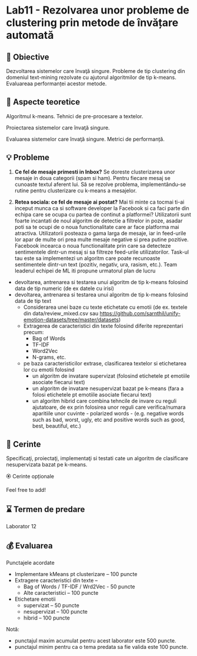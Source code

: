 # Lab11 - Rezolvarea unor probleme de clustering prin metode de învățare automată 


## :microscope: Obiective 

Dezvoltarea sistemelor care învaţă singure. Probleme de tip clustering din domeniul text-mining
rezolvate cu ajutorul algoritmilor de tip k-means. Evaluareaa performanței acestor metode.


## :book:  Aspecte teoretice

Algoritmul k-means. Tehnici de pre-procesare a textelor.

Proiectarea sistemelor care învaţă singure.

Evaluarea sistemelor care învaţă singure. Metrici de performanță.

 



## :bulb: Probleme

1. **Ce fel de mesaje primesti in Inbox?**
Se doreste clusterizarea unor mesaje in doua categorii (spam si ham). Pentru fiecare mesaj se cunoaste textul aferent lui. Să se rezolve problema, implementându-se rutine pentru clusterizare cu k-means a mesajelor.

2. **Retea sociala: ce fel de mesaje ai postat?**
Mai tii minte ca tocmai ti-ai inceput munca ca si software developer la Facebook si ca faci parte din echipa care se ocupa cu partea de continut a platformei? 
Utilizatorii sunt foarte incantati de noul algoritm de detectie a filtrelor in poze, asadar poti sa te ocupi de o noua functionalitate care ar face platforma mai atractiva. Utilizatorii posteaza o gama larga de mesaje, iar in feed-urile lor apar de multe ori prea multe mesaje negative si prea putine pozitive. Facebook incearca o noua functionalitate prin care sa detecteze sentimentele dintr-un mesaj si sa filtreze feed-urile utilizatorilor. 
Task-ul tau este sa implementezi un algoritm care poate recunoaste sentimentele dintr-un text (pozitiv, negativ, ura, rasism, etc.). 
Team leaderul echipei de ML iti propune urmatorul plan de lucru 
- devoltarea, antrenarea si testarea unui algoritm de tip k-means folosind data de tip numeric (de ex datele cu irisi) 
- devoltarea, antrenarea si testarea unui algoritm de tip k-means folosind data de tip text
    - Considerarea unei baze cu texte etichetate cu emotii (de ex. textele din data/review_mixed.csv sau https://github.com/sarnthil/unify-emotion-datasets/tree/master/datasets)
    - Extragerea de caracteristici din texte folosind diferite reprezentari precum:
        - Bag of Words
        - TF-IDF
        - Word2Vec
        - N-grams, etc.
    - pe baza caracteristicilor extrase, clasificarea textelor si etichetarea lor cu emotii folosind
        - un algoritm de invatare supervizat (folosind etichetele pt emotiile asociate fiecarui text)
        - un algoritm de invatare nesupervizat bazat pe k-means (fara a folosi etichetele pt emotiile asociate fiecarui text)
        - un algoritm hibrid care combina tehncile de invare cu reguli ajutatoare, de ex prin folosirea unor reguli care verifica/numara aparitiile unor cuvinte - polarized words - (e.g. negative words such as bad, worst, ugly, etc and positive words such as good, best, beautiful, etc.)


## :memo:  Cerinte 

Specificaţi, proiectaţi, implementaţi si testati cate un algoritm de clasificare nesupervizata bazat pe k-means.


🏵️ Cerinte opționale

Feel free to add!


## :hourglass: Termen de predare 
Laborator 12

## :moneybag: Evaluarea

Punctajele acordate
- Implementare kMeans pt clusterizare – 100 puncte
- Extragere caracteristici din texte –
    - Bag of Words / TF-IDF / Wrd2Vec - 50 puncte
    - Alte caracteristici – 100 puncte
- Etichetare emotii
    - supervizat – 50 puncte
    - nesupervizat  – 100 puncte
    - hibrid – 100 puncte


Notă: 
- punctajul maxim acumulat pentru acest laborator este 500 puncte.
- punctajul minim pentru ca o tema predata sa fie valida este 100 puncte.  




